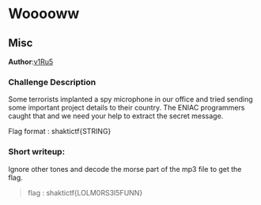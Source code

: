 # Wooooww

## Misc  

**Author**:[v1Ru5](https://twitter.com/SrideviKrishn16)

### Challenge Description

Some terrorists implanted a spy microphone in our office and tried sending some important project details to their country. The ENIAC programmers caught that and we need your help to extract the secret message.

Flag format : shaktictf{STRING}

### Short writeup:

Ignore other tones and decode the morse part of the mp3 file to get the flag.

>flag : shaktictf{LOLM0RS3I5FUNN}

